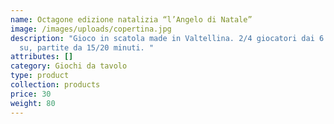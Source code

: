 ```yaml
---
name: Octagone edizione natalizia “l’Angelo di Natale”
image: /images/uploads/copertina.jpg
description: "Gioco in scatola made in Valtellina. 2/4 giocatori dai 6 anni in
  su, partite da 15/20 minuti. "
attributes: []
category: Giochi da tavolo
type: product
collection: products
price: 30
weight: 80
---
```

